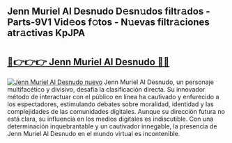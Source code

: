## Jenn Muriel Al Desnudo D𝚎sn𝚞dos filtr𝚊dos - Parts-9V1 Vid𝚎os f𝚘tos - N𝚞evas filtr𝚊ciones atr𝚊ctivas KpJPA

# <h2><a href="http://mb0zgf.tromn.icu/?c=Jenn+Muriel+Al+Desnudo">🔗👉👉👉 Jenn Muriel Al Desnudo 🔗🔗</a></h2>

[![Jenn Muriel Al Desnudo nuevo](https://i.imgur.com/pEAQMta.gif)](http://mb0zgf.tromn.icu/?c=Jenn+Muriel+Al+Desnudo)
Jenn Muriel Al Desnudo, un personaje multifacético y divisivo, desafía la clasificación directa. Su innovador método de interactuar con el público en línea ha cautivado y enfurecido a los espectadores, estimulando debates sobre moralidad, identidad y las complejidades de las comunidades digitales. Aunque su dirección futura no está clara, su influencia en los medios digitales es indiscutible. Con una determinación inquebrantable y un cautivador innegable, la presencia de Jenn Muriel Al Desnudo en el mundo virtual es incontenible.
